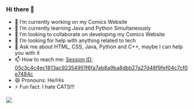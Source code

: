 ### Hi there 👋

- 🔭 I’m currently working on my Comics Website
- 🌱 I’m currently learning Java and Python Simultaneously
- 👯 I’m looking to collaborate on developing my Comics Website
- 🤔 I’m looking for help with anything related to tech
- 💬 Ask me about HTML, CSS, Java, Python and C++, maybe I can help you with it
- 📫 How to reach me: [Session ID: 05c3c4c4ec1813ac92354951f6fa7ab8a9ba8dbb27a27d48f9fef04c7cf0e7484c](https://getsession.org)
- 😄 Pronouns: He/His
- ⚡ Fun fact: I hate CATS!!!

<img src="https://github-readme-stats.vercel.app/api?username=Hitflex&&show_icons=true&title_color=c40ed3&icon_color=c40ed3&text_color=c40ed3&bg_color=0c0f15">
